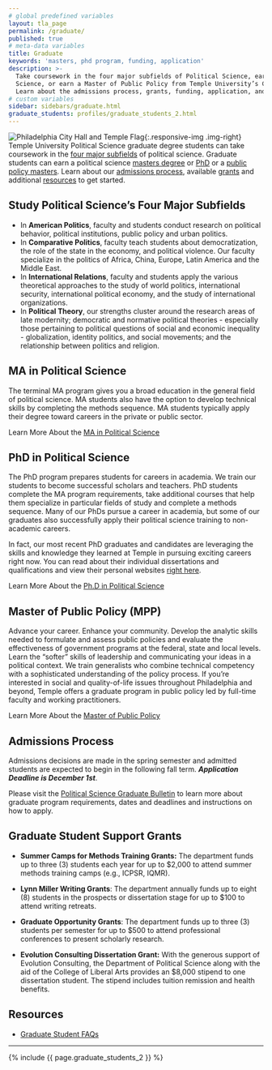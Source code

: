 ```yaml
---
# global predefined variables
layout: tla_page
permalink: /graduate/
published: true
# meta-data variables
title: Graduate
keywords: 'masters, phd program, funding, application'
description: >-
  Take coursework in the four major subfields of Political Science, earn your MA or PhD in Political
  Science, or earn a Master of Public Policy from Temple University’s College of Liberal Arts.
  Learn about the admissions process, grants, funding, application, and our resources.
# custom variables
sidebar: sidebars/graduate.html
graduate_students: profiles/graduate_students_2.html
---
```

![Philadelphia City Hall and Temple Flag]({{site.baseurl}}/media/Temple-Flag-and-City-Hall.jpg){:.responsive-img .img-right}
Temple University Political Science graduate degree students can take coursework in the [four major subfields](#study-political-sciences-four-major-subfields) of political science. Graduate students can earn a political science [masters degree](#ma-in-political-science) or [PhD](#phd-in-political-science) or a [public policy masters](#master-of-public-policy-mpp). Learn about our [admissions process](#admissions-process), available [grants](#graduate-student-support-grants) and additional [resources](#resources) to get started.

## Study Political Science’s Four Major Subfields
- In **American Politics**, faculty and students conduct research on political behavior, political institutions, public policy and urban politics.
- In **Comparative Politics**, faculty teach students about democratization, the role of the state in the economy, and political violence. Our faculty specialize in the politics of Africa, China, Europe, Latin America and the Middle East.
- In **International Relations**, faculty and students apply the various theoretical approaches to the study of world politics, international security, international political economy, and the study of international organizations.
- In **Political Theory**, our strengths cluster around the research areas of late modernity; democratic and normative political theories - especially those pertaining to political questions of social and economic inequality - globalization, identity politics, and social movements; and the relationship between politics and religion.

## MA in Political Science
The terminal MA program gives you a broad education in the general field of political science. MA students also have the option to develop technical skills by completing the methods sequence. MA students typically apply their degree toward careers in the private or public sector.

Learn More About the [MA in Political Science](http://bulletin.temple.edu/graduate/scd/cla/political-science-ma/)

## PhD in Political Science
The PhD program prepares students for careers in academia. We train our students to become successful scholars and teachers. PhD students complete the MA program requirements, take additional courses that help them specialize in particular fields of study and complete a methods sequence. Many of our PhDs pursue a career in academia, but some of our graduates also successfully apply their political science training to non-academic careers.

In fact, our most recent PhD graduates and candidates are leveraging the skills and knowledge they learned at Temple in pursuing exciting careers right now. You can read about their individual dissertations and qualifications and view their personal websites [right here](https://www.dropbox.com/s/2zu97avh2k5iao9/Placement%20candidates%20July%202018.pdf).

Learn More About the [Ph.D in Political Science](http://bulletin.temple.edu/graduate/scd/cla/political-science-phd/)

## Master of Public Policy (MPP)
Advance your career. Enhance your community. Develop the analytic skills needed to formulate and assess public policies and evaluate the effectiveness of government programs at the federal, state and local levels. Learn the “softer” skills of leadership and communicating your ideas in a political context. We train generalists who combine technical competency with a sophisticated understanding of the policy process. If you’re interested in social and quality-of-life issues throughout Philadelphia and beyond, Temple offers a graduate program in public policy led by full-time faculty and working practitioners.

Learn More About the [Master of Public Policy](https://www.cla.temple.edu/public-policy/graduate/)

## Admissions Process
Admissions decisions are made in the spring semester and admitted students are expected to begin in the following fall term. _**Application Deadline is December 1st**_. 

Please visit the [Political Science Graduate Bulletin](http://bulletin.temple.edu/graduate/scd/cla/political-science-ma/#admissiontext) to learn more about graduate program requirements, dates and deadlines and instructions on how to apply.

## Graduate Student Support Grants
- **Summer Camps for Methods Training Grants:**
 The department funds up to three (3) students each year for up to $2,000 to attend summer methods training camps (e.g., ICPSR, IQMR).

- **Lynn Miller Writing Grants**:
The department annually funds up to eight (8) students in the prospects or dissertation stage for up to $100 to attend writing retreats.

- **Graduate Opportunity Grants**:
The department funds up to three (3) students per semester for up to $500 to attend professional conferences to present scholarly research.

- **Evolution Consulting Dissertation Grant:**
With the generous support of Evolution Consulting, the Department of Political Science along with the aid of the College of Liberal Arts provides an $8,000 stipend to one dissertation student. The stipend includes tuition remission and health benefits.

## Resources
- [Graduate Student FAQs](https://liberalarts.temple.edu/sites/liberalarts/files/PolySci%20Graduate%20Frequently%20Asked%20Questions.pdf)

___

{% include {{ page.graduate_students_2 }} %}
